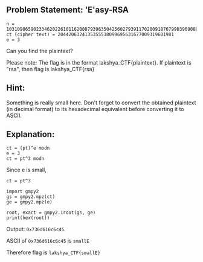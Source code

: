 ## Problem Statement: 'E'asy-RSA
```
n = 103109065902334620226101162008793963504256027939117020091876799039690801944735604259018655534860183205031069083254290258577291605287053538752280231959857465853228851714786887294961873006234153079187216285516823832102424110934062954272346111907571393964363630079343598511602013316604641904852018969178919051627
ct (cipher text) = 2044206324135355538099695631677009319601981
e = 3
```
Can you find the plaintext?

Please note: The flag is in the format lakshya_CTF{plaintext}. If plaintext is "rsa", then flag is lakshya_CTF{rsa}

## Hint: 
Something is really small here. Don't forget to convert the obtained plaintext (in decimal format) to its hexadecimal equivalent before converting it to ASCII. 

## Explanation:

```
ct = (pt)^e modn
e = 3
ct = pt^3 modn
```
Since e is small,

`ct = pt^3`

```
import gmpy2
gs = gmpy2.mpz(ct)
ge = gmpy2.mpz(e)

root, exact = gmpy2.iroot(gs, ge)
print(hex(root))

```

Output: `0x736d616c6c45`

ASCII of `0x736d616c6c45` is `smallE`

Therefore flag is `lakshya_CTF{smallE}`
